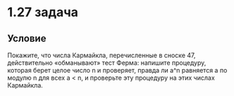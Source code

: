 # 1.27 задача

## Условие

Покажите, что числа Кармайкла, перечисленные в сноске 47, действительно «обманывают» тест Ферма: напишите процедуру, которая берет целое число n и проверяет, правда ли a^n равняется a по модулю n для всех a < n, и проверьте эту процедуру на этих числах Кармайкла.
